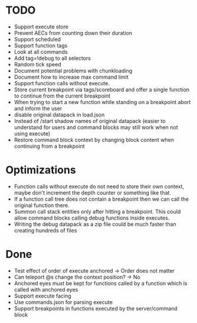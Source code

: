 # TODO
* Support execute store
* Prevent AECs from counting down their duration
* Support scheduled
* Support function tags
* Look at all commands
* Add tag=!debug to all selectors
* Random tick speed
* Document potential problems with chunkloading
* Document how to increase max command limit
* Support function calls without execute.
* Store current breakpoint via tags/scoreboard and offer a single function to continue from the current breakpoint
* When trying to start a new function while standing on a breakpoint abort and inform the user
* disable original datapack in load.json
* Instead of /start shadow names of original datapack (easier to understand for users and command blocks may still work when not using execute)
* Restore command block context by changing block content when continuing from a breakpoint

# Optimizations
* Function calls without execute do not need to store their own context, maybe don't increment the depth counter or something like that.
* If a function call tree does not contain a breakpoint then we can call the original function there.
* Summon call stack entities only after hitting a breakpoint. This could allow command blocks calling debug functions inside executes.
* Writing the debug datapack as a zip file could be much faster than creating hundreds of files

# Done
* Test effect of order of execute anchored -> Order does not matter
* Can teleport @s change the context position? -> No
* Anchored eyes must be kept for functions called by a function which is called with anchored eyes
* Support execute facing
* Use commands.json for parsing execute
* Support breakpoints in functions executed by the server/command block
